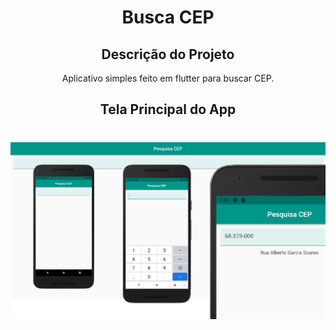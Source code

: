 <h1 align="center"> Busca CEP </h1>

<h2 align="center"> Descrição do Projeto </h2>

<p align="center"> 
Aplicativo simples feito em flutter para buscar CEP.
</p>

<h2 align="center"> Tela Principal do App </h2>
<h1 align="center">
  <img alt="AppChat"title="#AppChat" src="images/tela_principal.png"/>
</h1>